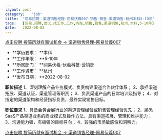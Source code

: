 ```yaml
---
layout:	post
category:	"job"
title:	"网易招聘：渠道销售经理-网易伏羲007-销售-销售-渠道销售-杭州本科5-10年"
tags:	[网易,招聘,面试,找工作,工作,内推,销售,销售,渠道销售,杭州,本科,5-10年]
date:	2022-08-02
---
```


[点击应聘 投简历就有面试机会 -> 渠道销售经理-网易伏羲007](http://mobile.bole.netease.com/bole/boleDetail?id=39230&employeeId=346f03c3cda5f04c&key=all)



- **学历要求： **本科
- **工作年限： **5-10年
- **所属部门： **网易伏羲-伏羲科技-营销部
- **工作城市： **杭州
- **发布日期： **2022-08-02



**职位描述**
1、深刻理解产品业务模式、负责构建渠道合作伙伴体系；
2、承担渠道拓展、渠道认证，渠道管理等职责；
3、负责渠道产品的日常培训及指导；
4、对指定的渠道架构和经营指标负责，最终实现销售目标。



**职位要求**
1、具备会务会展行业的渠道管理经验或销售管理经验优先；
2、熟悉SaaS产品渠道业务的商业模式及操作方法，具有渠道拓展、管理和维护能力；
3、沟通能力强，有极强的目标导向；
4、较强的市场敏感性和洞察力。



[点击应聘 投简历就有面试机会 -> 渠道销售经理-网易伏羲007](http://mobile.bole.netease.com/bole/boleDetail?id=39230&employeeId=346f03c3cda5f04c&key=all)